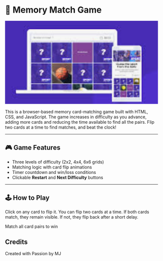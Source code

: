 <h1>🧠 Memory Match Game </h1>

<img src="assets/memory.png" alt="Game Screenshot" width="600" />

<p>
This is a browser-based memory card-matching game built with HTML, CSS, and JavaScript. The game increases in difficulty as you advance, adding more cards and reducing the time available to find all the pairs. Flip two cards at a time to find matches, and beat the clock!
</p>

---

<h2>🎮 Game Features</h2>

<ul>
  <li>Three levels of difficulty (2x2, 4x4, 6x6 grids)</li>
  <li>Matching logic with card flip animations</li>
  <li>Timer countdown and win/loss conditions</li>
  <li>Clickable <strong>Restart</strong> and <strong>Next Difficulty</strong> buttons</li>
</ul>

---

<h2>🕹️ How to Play</h2>

<p>
Click on any card to flip it. You can flip two cards at a time. If both cards match, they remain visible. If not, they flip back after a short delay. 
</p>

<p>
Match all card pairs to win</p>

<h2> Credits </h2>

<P>Created with Passion by MJ</p>
